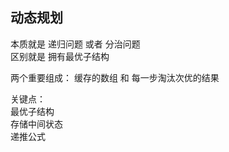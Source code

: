 ## 动态规划 ##

本质就是 递归问题 或者 分治问题   
区别就是 拥有最优子结构    

两个重要组成： 缓存的数组 和 每一步淘汰次优的结果  

关键点：    
    最优子结构   
    存储中间状态  
    递推公式    
     
    
